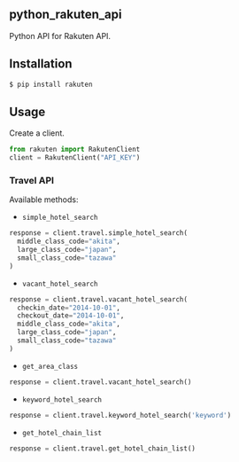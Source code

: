 ## python_rakuten_api

Python API for Rakuten API.

## Installation

```sh
$ pip install rakuten
```

## Usage

Create a client.

```python
from rakuten import RakutenClient
client = RakutenClient("API_KEY")
```

### Travel API

Available methods:

* `simple_hotel_search`

```python
response = client.travel.simple_hotel_search(
  middle_class_code="akita",
  large_class_code="japan",
  small_class_code="tazawa"
)
```

* `vacant_hotel_search`

```python
response = client.travel.vacant_hotel_search(
  checkin_date="2014-10-01",
  checkout_date="2014-10-01",
  middle_class_code="akita",
  large_class_code="japan",
  small_class_code="tazawa"
)
```

* `get_area_class`

```python
response = client.travel.vacant_hotel_search()
```

* `keyword_hotel_search`

```python
response = client.travel.keyword_hotel_search('keyword')
```

* `get_hotel_chain_list`

```python
response = client.travel.get_hotel_chain_list()
```
